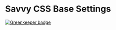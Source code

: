 # Savvy CSS Base Settings

[![Greenkeeper badge](https://badges.greenkeeper.io/savvy-css/base-settings.svg)](https://greenkeeper.io/)

